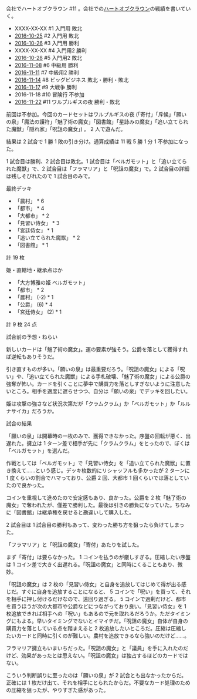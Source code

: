 会社でハートオブクラウン #11 。会社での[ハートオブクラウン](http://hatokura.flipflops.jp)の戦績を書いていく。

- XXXX-XX-XX #1 入門用 敗北
- [2016-10-25][] #2 入門用 敗北
- [2016-10-26][] #3 入門用 勝利
- XXXX-XX-XX #4 入門用2 勝利
- [2016-10-28][] #5 入門用2 敗北
- [2016-11-08][] #6 中級用 勝利
- [2016-11-11][] #7 中級用2 勝利
- [2016-11-14][] #8 ビッグビジネス 敗北・勝利・敗北
- [2016-11-17][] #9 大戦争 勝利
- 2016-11-18 #10 冒険行 不参加
- [2016-11-22][] #11 ワルプルギスの夜 勝利・敗北

前回は不参加。今回のカードセットはワルプルギスの夜 (「寄付」「斥候」「願いの泉」「魔法の護符」「魅了術の魔女」「図書館」「星詠みの魔女」「追い立てられた魔獣」「隠れ家」「呪詛の魔女」) 。 2 人で遊んだ。

結果は 2 試合で 1 勝 1 敗の引き分け。通算成績は 11 戦 5 勝 1 分 1 不参加になった。

1 試合目は勝利、2 試合目は敗北。1 試合目は「ベルガモット」と「追い立てられた魔獣」で、2 試合目は「フラマリア」と「呪詛の魔女」で。2 試合目の詳細は残しそびれたので 1 試合目のみで。

最終デッキ

- 「農村」 * 6
- 「都市」 * 4
- 「大都市」 * 2
- 「見習い侍女」 * 3
- 「宮廷侍女」 * 1
- 「追い立てられた魔獣」 * 2
- 「図書館」 * 1

計 19 枚

姫・直轄地・継承点ほか

- 「大方博雅の姫 ベルガモット」
- 「都市」 * 2
- 「農村」 (-2) * 1
- 「公爵」 (6) * 4
- 「宮廷侍女」 (2) * 1

計 9 枚 24 点

試合前の予想・ねらい

新しいカードは「魅了術の魔女」。運の要素が強そう。公爵を落として獲得すれば逆転もありそうだ。

引き直すものが多い。「願いの泉」は最重要だろう。「呪詛の魔女」による「呪い」や、「追い立てられた魔獣」による手札破壊、「魅了術の魔女」による公爵の強奪が怖い。カードを引くことに夢中で購買力を落としすぎないように注意したいところ。相手を適度に遅らせつつ、自分は「願いの泉」でデッキを回したい。

姫は攻撃の強さなど状況次第だが「クラムクラム」か「ベルガモット」か「ルルナサイカ」だろうか。

試合の結果

「願いの泉」は開幕時の一枚のみで、獲得できなかった。序盤の回転が悪く、出遅れた。擁立は 1 ターン差で相手が先に「クラムクラム」をとったので、ぼくは「ベルガモット」を選んだ。

作戦としては「ベルガモット」で「見習い侍女」を「追い立てられた魔獣」に置き換えて……という感じ。デッキ枚数的にリシャッフルも多かったが 2 ターンに 1 度くらいの割合でハマっており、公爵 2 回、大都市 1 回くらいでは落としていたので良かった。

コインを重視して進めたので安定感もあり、良かった。公爵を 2 枚「魅了術の魔女」で奪われたが、僅差で勝利した。最後は引きの勝負になっていた。ちなみに「図書館」は継承権を戻せると勘違いして購入した。

2 試合目は 1 試合目の勝利もあって、変わった勝ち方を狙ったら負けてしまった。

「フラマリア」と「呪詛の魔女」「寄付」あたりを試した。

まず「寄付」は要らなかった。 1 コインを払うのが厳しすぎる。圧縮したい序盤は 1 コイン差で大きく出遅れる。「呪詛の魔女」と同時にくることもあり、微妙。

「呪詛の魔女」は 2 枚の「見習い侍女」と自身を追放してはじめて得が出る感じだ。すぐに自身を追放することになると、 5 コインで「呪い」を買って、それを相手に押し付けるだけなので、遠回り過ぎる。 5 コインで過剰だけど、都市を買うほうが次の大都市や公爵などにつながっており良い。「見習い侍女」を 1 枚追放できれば相手への「呪い」もあるので元を取れるだろうか。ただタイミングにもよる。早いタイミングでないとイマイチだ。「呪詛の魔女」自体が自身の購買力を落としている点を踏まえると 2 枚追放したいところだ。圧縮は圧縮したいカードと同時に引くのが難しい。農村を追放できるなら強いのだけど……。

フラマリア擁立もいまいちだった。「呪詛の魔女」と「議員」を手に入れたのだけど、効果があったとは思えない。「呪詛の魔女」は独占するほどのカードではない。

こういう判断誤りに至ったのは「願いの泉」が 2 試合とも出なかったからだ。正確には 1 枚だけ出て、それを相手にとられたからだ。不要なカード処理のための圧縮を狙ったが、やりすぎた感があった。

[2016-10-25]: http://blog.bouzuya.net/2016/10/25/
[2016-10-26]: http://blog.bouzuya.net/2016/10/26/
[2016-10-28]: http://blog.bouzuya.net/2016/10/28/
[2016-11-08]: http://blog.bouzuya.net/2016/11/08/
[2016-11-11]: http://blog.bouzuya.net/2016/11/11/
[2016-11-14]: http://blog.bouzuya.net/2016/11/14/
[2016-11-17]: http://blog.bouzuya.net/2016/11/17/
[2016-11-22]: http://blog.bouzuya.net/2016/11/22/
